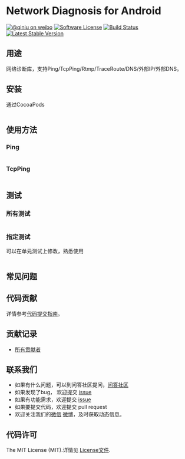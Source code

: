 # Network Diagnosis for Android

[![@qiniu on weibo](http://img.shields.io/badge/weibo-%40qiniutek-blue.svg)](http://weibo.com/qiniutek)
[![Software License](https://img.shields.io/badge/license-MIT-brightgreen.svg)](LICENSE.md)
[![Build Status](https://travis-ci.org/qiniu/android-netdiag.svg?branch=master)](https://travis-ci.org/qiniu/android-netdiag)
[![Latest Stable Version](http://img.shields.io/maven-central/v/com.qiniu/android-netdiag.svg)](https://github.com/qiniu/android-netdiag/releases)

## 用途

网络诊断库，支持Ping/TcpPing/Rtmp/TraceRoute/DNS/外部IP/外部DNS。

## 安装

通过CocoaPods

```ruby
```

## 使用方法
### Ping
```

```

### TcpPing
```

```
## 测试


### 所有测试

``` bash

```

### 指定测试

可以在单元测试上修改，熟悉使用

``` bash
```

## 常见问题

## 代码贡献

详情参考[代码提交指南](https://github.com/qiniu/android-netdiag/blob/master/CONTRIBUTING.md)。

## 贡献记录

- [所有贡献者](https://github.com/qiniu/android-netdiag/contributors)

## 联系我们

- 如果有什么问题，可以到问答社区提问，[问答社区](http://qiniu.segmentfault.com/)
- 如果发现了bug， 欢迎提交 [issue](https://github.com/qiniu/android-netdiag/issues)
- 如果有功能需求，欢迎提交 [issue](https://github.com/qiniu/android-netdiag/issues)
- 如果要提交代码，欢迎提交 pull request
- 欢迎关注我们的[微信](http://www.qiniu.com/#weixin) [微博](http://weibo.com/qiniutek)，及时获取动态信息。

## 代码许可

The MIT License (MIT).详情见 [License文件](https://github.com/qiniu/android-netdiag/blob/master/LICENSE).

